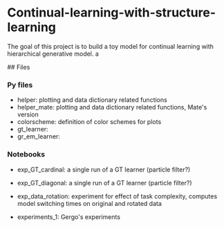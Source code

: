# Continual-learning-with-structure-learning

The goal of this project is to build a toy model for continual learning with hierarchical generative model. a

## Files

### Py files
- helper: plotting and data dictionary related functions
- helper_mate: plotting and data dictionary related functions, Mate's version
- colorscheme: definition of color schemes for plots
- gt_learner:
- gr_em_learner:

### Notebooks
- exp_GT_cardinal: a single run of a GT learner (particle filter?)
- exp_GT_diagonal: a single run of a GT learner (particle filter?)
- exp_data_rotation: experiment for effect of task complexity, computes model switching times on original and rotated data

- experiments_1: Gergo's experiments